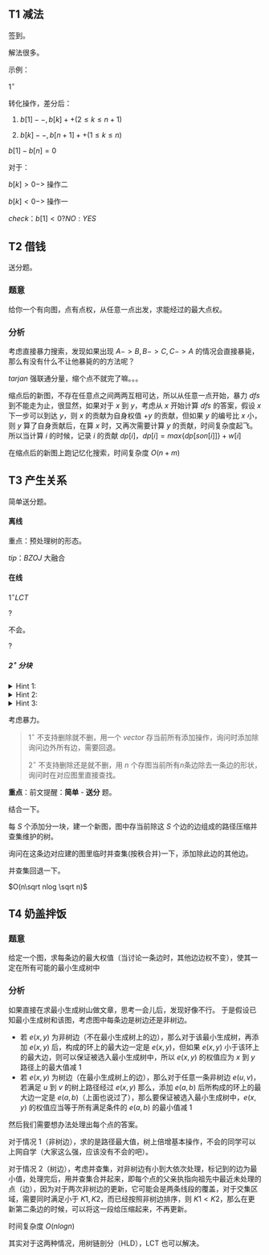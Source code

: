 ## T1 减法

签到。

解法很多。

示例：

$1^\circ$

转化操作，差分后：

1. $b[1]--,b[k]++(2\le k\le n+1)$

2. $b[k]--,b[n+1]++(1\le k\le n)$

$b[1]-b[n]=0$

对于：

$b[k]>0->$ 操作二

$b[k]<0->$ 操作一

$check：b[1]<0?NO:YES$

## T2 借钱

送分题。

### 题意

给你一个有向图，点有点权，从任意一点出发，求能经过的最大点权。

### 分析

考虑直接暴力搜索，发现如果出现 $A->B,B->C,C->A$ 的情况会直接暴毙，那么有没有什么不让他暴毙的的方法呢？

$tarjan$ 强联通分量，缩个点不就完了嘛。。。

缩点后的新图，不存在任意点之间两两互相可达，所以从任意一点开始，暴力 $dfs$ 到不能走为止，很显然，如果对于 $x$ 到 $y$，考虑从 $x$ 开始计算 $dfs$ 的答案，假设 $x$ 下一步可以到达 $y$，则 $x$ 的贡献为自身权值 $+y$ 的贡献，但如果 $y$ 的编号比 $x$ 小，则 $y$ 算了自身贡献后，在算 $x$ 时，又再次需要计算 $y$ 的贡献，时间复杂度起飞。所以当计算 $i$ 的时候，记录 $i$ 的贡献 $dp[i]$，$dp[i]=max\{dp[son[i]]\}+w[i]$

在缩点后的新图上跑记忆化搜索，时间复杂度 $O(n+m)$

## T3 产生关系

简单送分题。

#### 离线

重点：预处理树的形态。

$tip：BZOJ$ 大融合

#### 在线

$1^\circ LCT$

$?$

不会。

$?$

##### $2^\circ$ 分块
<details>
  <summary>Hint 1:</summary>
并查集不支持删除，怎么办?
</details>

<details>
  <summary>Hint 2:</summary>
删除操作只是假设，不执行，怎么办?
</details>

<details>
  <summary>Hint 3:</summary>
BruteForce
</details>

考虑暴力。

>  $1^\circ$ 不支持删除就不删，用一个 $vector$ 存当前所有添加操作，询问时添加除询问边外所有边，需要回退。
>
>  $2^\circ$ 不支持删除还是就不删，用 $n$ 个存图当前所有$n$条边除去一条边的形状，询问时在对应图里直接查找。

**重点**：前文提醒：**简单** - **送分** 题。

结合一下。

每 $S$ 个添加分一块，建一个新图，图中存当前除这 $S$ 个边的边组成的路径压缩并查集维护的树。

询问在这条边对应建的图里临时并查集(按秩合并)一下，添加除此边的其他边。

并查集回退一下。

$O(n\sqrt nlog \sqrt n)$


## T4 奶盖拌饭

### 题意

给定一个图，求每条边的最大权值（当讨论一条边时，其他边边权不变），使其一定在所有可能的最小生成树中

### 分析

如果直接在求最小生成树山做文章，思考一会儿后，发现好像不行。
于是假设已知最小生成树和该图，考虑图中每条边是树边还是非树边。

- 若 $e(x,y)$ 为非树边（不在最小生成树上的边），那么对于该最小生成树，再添加 $e(x,y)$ 后，构成的环上的最大边一定是 $e(x,y)$，但如果 $e(x,y)$ 小于该环上的最大边，则可以保证被选入最小生成树中，所以 $e(x,y)$ 的权值应为 $x$ 到 $y$ 路径上的最大值减 1
- 若 $e(x,y)$ 为树边（在最小生成树上的边），那么对于任意一条非树边 $e(u,v)$，若满足 $u$ 到 $v$ 的树上路径经过 $e(x,y)$
  那么，添加 $e(a,b)$ 后所构成的环上的最大边一定是 $e(a,b)$（上面也说过了），那么要保证被选入最小生成树中，$e(x,y)$ 的权值应当等于所有满足条件的 $e(a,b)$ 的最小值减 1

然后我们需要想办法处理出每个点的答案。

对于情况 1（非树边），求的是路径最大值，树上倍增基本操作，不会的同学可以上网自学（大家这么强，应该没有不会的吧）。

对于情况 2（树边），考虑并查集，对非树边有小到大依次处理，标记到的边为最小值，处理完后，用并查集合并起来，即每个点的父亲执指向祖先中最近未处理的点（边），因为对于两次非树边的更新，它可能会是两条线段的覆盖，对于交集区域，需要同时满足小于 $K1,K2$，而已经按照非树边排序，则 $K1<K2$，那么在更新第二条边的时候，可以将这一段给压缩起来，不再更新。

时间复杂度 $O(nlogn)$

其实对于这两种情况，用树链剖分（HLD），LCT 也可以解决。
